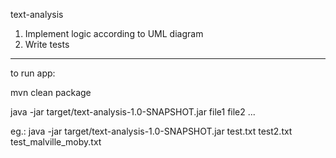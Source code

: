 text-analysis

1. Implement logic according to UML diagram
2. Write tests


***
to run app:

mvn clean package

java -jar target/text-analysis-1.0-SNAPSHOT.jar file1 file2 ...

eg.: java -jar target/text-analysis-1.0-SNAPSHOT.jar test.txt test2.txt test_malville_moby.txt
